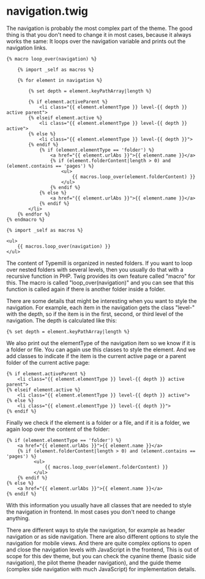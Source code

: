 # navigation.twig

The navigation is probably the most complex part of the theme. The good thing is that you don't need to change it in most cases, because it always works the same:  It loops over the navigation variable and prints out the navigation links.

```twig
{% macro loop_over(navigation) %}

    {% import _self as macros %}

    {% for element in navigation %}
	
		{% set depth = element.keyPathArray|length %}
		
        {% if element.activeParent %}
			<li class="{{ element.elementType }} level-{{ depth }} active parent">
		{% elseif element.active %}
			<li class="{{ element.elementType }} level-{{ depth }} active">
		{% else %}
			<li class="{{ element.elementType }} level-{{ depth }}">
		{% endif %}
            {% if (element.elementType == 'folder') %}
				<a href="{{ element.urlAbs }}">{{ element.name }}</a>
				{% if (element.folderContent|length > 0) and (element.contains == 'pages') %}	
                	<ul>
                    	{{ macros.loop_over(element.folderContent) }}
                	</ul>
				{% endif %}
            {% else %}
				<a href="{{ element.urlAbs }}">{{ element.name }}</a>
            {% endif %}
        </li>
    {% endfor %}
{% endmacro %}

{% import _self as macros %}

<ul>
    {{ macros.loop_over(navigation) }}
</ul>
```

The content of Typemill is organized in nested folders. If you want to loop over nested folders with several levels, then you usually do that with a recursive function in PHP. Twig provides its own feature called "macro" for this. The macro is called "loop_over(navigation)" and you can see that this function is called again if there is another folder inside a folder.

There are some details that might be interesting when you want to style the navigation. For example, each item in the navigation gets the class "level-" with the depth, so if the item is in the first, second, or third level of the navigation. The depth is calculated like this:

```twig
{% set depth = element.keyPathArray|length %}
```

We also print out the elementType of the navigation item so we know if it is a folder or file. You can again use this classes to style the element. And we add classes to indicate if the item is the current active page or a parent folder of the current active page:

```twig
{% if element.activeParent %}
	<li class="{{ element.elementType }} level-{{ depth }} active parent">
{% elseif element.active %}
	<li class="{{ element.elementType }} level-{{ depth }} active">
{% else %}
	<li class="{{ element.elementType }} level-{{ depth }}">
{% endif %}
```

Finally we check if the element is a folder or a file, and if it is a folder, we again loop over the content of the folder:

```twig
{% if (element.elementType == 'folder') %}
	<a href="{{ element.urlAbs }}">{{ element.name }}</a>
	{% if (element.folderContent|length > 0) and (element.contains == 'pages') %}	
          <ul>
              {{ macros.loop_over(element.folderContent) }}
          </ul>
	{% endif %}
{% else %}
    <a href="{{ element.urlAbs }}">{{ element.name }}</a>
{% endif %}
```

With this information you usually have all classes that are needed to style the navigation in frontend. In most cases you don't need to change anything.

There are different ways to style the navigation, for example as header navigation or as side navigation. There are also different options to style the navigation for mobile views. And there are quite complex options to open and close the navigation levels with JavaScript in the frontend, This is out of scope for this dev theme, but you can check the cyanine theme (basic side navigation), the pilot theme (header navigation), and the guide theme (complex side navigation with much JavaScript) for implementation details.

